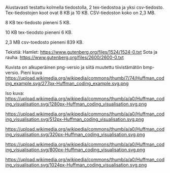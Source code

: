 Alustavasti testattu kolmella tiedostolla, 2 tex-tiedostoa
ja yksi csv-tiedosto. Tex-tiedostojen koot ovat 8 KB ja
10 KB. CSV-tiedoston koko on 2,3 MB.

8 KB tex-tiedosto pieneni 5 KB.

10 KB tex-tieodsto pieneni 6 KB.

2,3 MB csv-toedosto pieneni 839 KB.


Tekstiä:
Hamlet: https://www.gutenberg.org/files/1524/1524-0.txt
Sota ja rauha:
https://www.gutenberg.org/files/2600/2600-0.txt

Kuvista on alkuperäinen png-versio ja siitä muutettu
tiivistämätön bmp-versio.
Pieni kuva
https://upload.wikimedia.org/wikipedia/commons/thumb/7/74/Huffman_coding_example.svg/277px-Huffman_coding_example.svg.png

Iso kuva:
https://upload.wikimedia.org/wikipedia/commons/thumb/a/a0/Huffman_coding_visualisation.svg/1280px-Huffman_coding_visualisation.svg.png

https://upload.wikimedia.org/wikipedia/commons/thumb/a/a0/Huffman_coding_visualisation.svg/512px-Huffman_coding_visualisation.svg.png

https://upload.wikimedia.org/wikipedia/commons/thumb/a/a0/Huffman_coding_visualisation.svg/320px-Huffman_coding_visualisation.svg.png

https://upload.wikimedia.org/wikipedia/commons/thumb/a/a0/Huffman_coding_visualisation.svg/800px-Huffman_coding_visualisation.svg.png

https://upload.wikimedia.org/wikipedia/commons/thumb/a/a0/Huffman_coding_visualisation.svg/1024px-Huffman_coding_visualisation.svg.png
